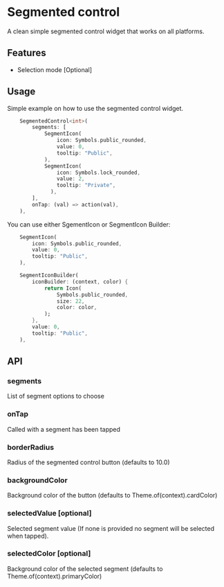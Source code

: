# Segmented control

A clean simple segmented control widget that works on all platforms.

## Features

- Selection mode [Optional]

## Usage

Simple example on how to use the segmented control widget.

```dart
    SegmentedControl<int>(
        segments: [
            SegmentIcon(
                icon: Symbols.public_rounded,
                value: 0,
                tooltip: "Public",
            ),
            SegmentIcon(
                icon: Symbols.lock_rounded,
                value: 2,
                tooltip: "Private",
              ),
        ],
        onTap: (val) => action(val),
    ),
```

You can use either SgementIcon or SegmentIcon Builder:

```dart
    SegmentIcon(
        icon: Symbols.public_rounded,
        value: 0,
        tooltip: "Public",
    ),
```

```dart
    SegmentIconBuilder(
        iconBuilder: (context, color) {
            return Icon(
                Symbols.public_rounded,
                size: 22,
                color: color,
            );
        },
        value: 0,
        tooltip: "Public",
    ),
```

## API

### segments

List of segment options to choose

### onTap

Called with a segment has been tapped

### borderRadius

Radius of the segmented control button (defaults to 10.0)

### backgroundColor

Background color of the button (defaults to Theme.of(context).cardColor)

### selectedValue [optional]

Selected segment value (If none is provided no segment will be selected when tapped).

### selectedColor [optional]

Background color of the selected segment (defaults to Theme.of(context).primaryColor)
